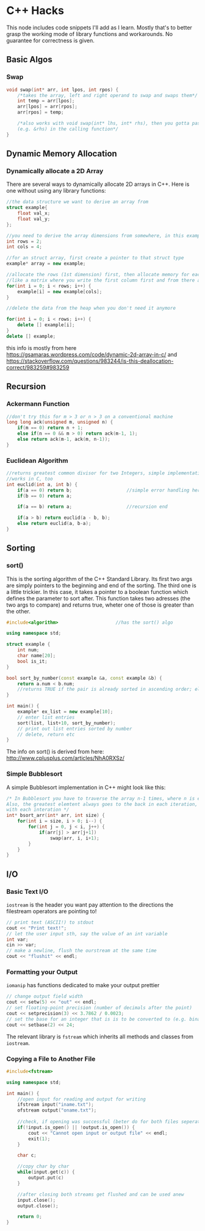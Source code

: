 # C++ Hacks
This node includes code snippets I'll add as I learn. Mostly that's to better grasp the working mode of library functions and workarounds. No guarantee for correctness is given.

## Basic Algos 
### Swap
``` C++
void swap(int* arr, int lpos, int rpos) {
    /*takes the array, left and right operand to swap and swaps them*/
    int temp = arr[lpos];
    arr[lpos] = arr[rpos];
    arr[rpos] = temp; 

    /*also works with void swap(int* lhs, int* rhs), then you gotta pass the adresses
    (e.g. &rhs) in the calling function*/
}
```

## Dynamic Memory Allocation
### Dynamically allocate a 2D Array
There are several ways to dynamically allocate 2D arrays in C++. Here is one without using any library functions: 
```c++
//the data structure we want to derive an array from
struct example{
    float val_x;
    float val_y;
};

//you need to derive the array dimensions from somewhere, in this example, we simply set them
int rows = 2;
int cols = 4;

//for an struct array, first create a pointer to that struct type
example* array = new example;

//allocate the rows (1st dimension) first, then allocate memory for each row (2nd dimension)
//like a matrix where you write the first column first and from there all the rows
for(int i = 0; i < rows; i++) {
    example[i] = new example[cols];
}

//delete the data from the heap when you don't need it anymore

for(int i = 0; i < rows; i++) {
    delete [] example[i];
}
delete [] example;
```
this info is mostly from here https://gsamaras.wordpress.com/code/dynamic-2d-array-in-c/ 
and https://stackoverflow.com/questions/983244/is-this-deallocation-correct/983259#983259

## Recursion
### Ackermann Function
``` C++
//don't try this for m > 3 or n > 3 on a conventional machine
long long ack(unsigned m, unsigned n) {
    if(m == 0) return n + 1;
    else if(n == 0 && m > 0) return ack(m-1, 1);
    else return ack(m-1, ack(m, n-1));
}
```
### Euclidean Algorithm 
``` C++
//returns greatest common divisor for two Integers, simple implementation
//works in C, too
int euclid(int a, int b) {
    if(a == 0) return b;                    //simple error handling here
    if(b == 0) return a;

    if(a == b) return a;                    //recursion end

    if(a > b) return euclid(a - b, b);
    else return euclid(a, b-a);
}
```

## Sorting
### sort()
This is the sorting algorithm of the C++ Standard Library. Its first two args are simply pointers to the beginning and end of the sorting. The third one is a little trickier. In this case, it takes a pointer to a boolean function which defines the parameter to sort after. This function takes two adresses (the two args to compare) and returns true, wheter one of those is greater than the other.
```C++
#include<algorithm>                     //has the sort() algo

using namespace std;

struct example {
    int num;
    char name[20];
    bool is_it;
}

bool sort_by_number(const example &a, const example &b) {
    return a.num < b.num;
    //returns TRUE if the pair is already sorted in ascending order; else returns false and changes those
}

int main() {
    example* ex_list = new example[10];
    // enter list entries
    sort(list, list+10, sort_by_number);
    // print out list entries sorted by number
    // delete, return etc
}
```
The info on sort() is derived from here: http://www.cplusplus.com/articles/NhA0RXSz/

### Simple Bubblesort
A simple Bubblesort implementation in C++ might look like this:
``` C++
/* In Bubblesort you have to traverse the array n-1 times, where n is equal to the count of elements of the array.
Also, the greatest elemtent always goes to the back in each iteration, therefore the search area decreases by 1 
with each interation */
int* bsort_arr(int* arr, int size) {
    for(int i = size, i > 0; i--) {
        for(int j = 0, j < i, j++) {
            if(arr[j] > arr[j+1])
                swap(arr, i, i+1);
        }
    }
}
```
## I/O
### Basic Text I/O
`iostream` is the header you want
pay attention to the directions the filestream operators are pointing to!
``` C++
// print text (ASCII!) to stdout
cout << "Print text!";
// let the user input sth, say the value of an int variable
int var;
cin >> var;
// make a newline, flush the ourstream at the same time
cout << "flushit" << endl; 
```

### Formatting your Output
`iomanip` has functions dedicated to make your output prettier 
``` C++
// change output field width
cout << setw(5) << "out" << endl;
// set floating-point precision (number of decimals after the point)
cout << setprecision(3) << 3.7862 / 0.0023;
// set the base for an integer that is is to be converted to (e.g. binary, octal)
cout << setbase(2) << 24;

```

The relevant library is `fstream` which inherits all methods and classes from `iostream`.
### Copying a File to Another File
``` C++
#include<fstream>

using namespace std;

int main() {
    //open input for reading and output for writing
    ifstream input("iname.txt");
    ofstream output("oname.txt");
    
    //check, if opening was successful (beter do for both files seperately)
    if(!input.is_open() || !output.is_open()) {
        cout << "Cannot open input or output file" << endl;
        exit(1);
    }

    char c;

    //copy char by char
    while(input.get(c)) {
        output.put(c)
    }

    //after closing both streams get flushed and can be used anew
    input.close();
    output.close();

    return 0;
}
```
